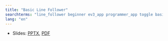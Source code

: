 ```yaml
---
title: "Basic Line Follower"
searchterms: "line_follower beginner ev3_app programmer_app toggle basic_line_follower"
lang: "en"
---
```


          



 <ul>
 <li class="ng-binding">Slides:
 <a href="translations/en-us/tablet/beginner/BasicLineFollower.pptx">PPTX</a>,
 <a href="translations/en-us/tablet/beginner/BasicLineFollower.pdf">PDF</a>
 </li>
 </ul>
